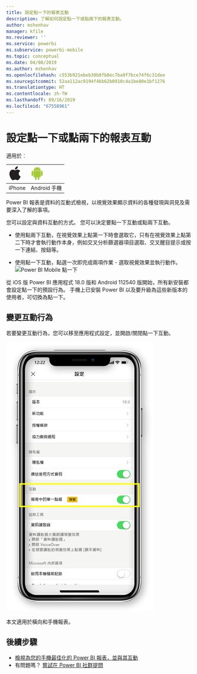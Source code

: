 ```yaml
---
title: 設定點一下的報表互動
description: 了解如何設定點一下或點兩下的報表互動。
author: mshenhav
manager: kfile
ms.reviewer: ''
ms.service: powerbi
ms.subservice: powerbi-mobile
ms.topic: conceptual
ms.date: 04/08/2019
ms.author: mshenhav
ms.openlocfilehash: c553b921ebeb30b8fb8ec7ba9f7bce74f6c31dee
ms.sourcegitcommit: 52aa112ac9194f4bb62b0910c4a1be80e1bf1276
ms.translationtype: HT
ms.contentlocale: zh-TW
ms.lasthandoff: 09/16/2019
ms.locfileid: "67558961"
---
```

# <a name="configure-report-interaction-to-single-tap-or-double-tap"></a>設定點一下或點兩下的報表互動
適用於︰

| ![iPhone](././media/mobile-reports-in-the-mobile-apps/ios-logo-40-px.png) | ![Android 手機](././media/mobile-reports-in-the-mobile-apps/android-logo-40-px.png) | 
|:--- |:--- |
| iPhone |Android 手機 |

Power BI 報表是資料的互動式檢視，以視覺效果顯示資料的各種發現與洞見及需要深入了解的事項。

您可以設定與資料互動的方式。 您可以決定要點一下互動或點兩下互動。

* 使用點兩下互動，在視覺效果上點第一下時會選取它，只有在視覺效果上點第二下時才會執行動作本身，例如交叉分析篩選器項目選取、交叉醒目提示或按一下連結、按鈕等。

* 使用點一下互動，點選一次即完成兩項作業 - 選取視覺效果並執行動作。
![Power BI Mobile 點一下](./media/mobile-app-single-tap/single-tap-2.gif)


從 iOS 版 Power BI 應用程式 18.0 版和 Android 112540 版開始，所有新安裝都會設定點一下的預設行為。
手機上已安裝 Power BI 以及要升級為這些新版本的使用者，可切換為點一下。

## <a name="change-interaction-behavior"></a>變更互動行為

若要變更互動行為，您可以移至應用程式設定，並開啟/關閉點一下互動。

![Power BI Mobile 變更報表互動](./media/mobile-app-single-tap/configure-single-tap.png)

本文適用於橫向和手機報表。

## <a name="next-steps"></a>後續步驟
* [檢視為您的手機最佳化的 Power BI 報表，並與其互動](mobile-apps-view-phone-report.md)
* 有問題嗎？ [嘗試在 Power BI 社群提問](http://community.powerbi.com/)

